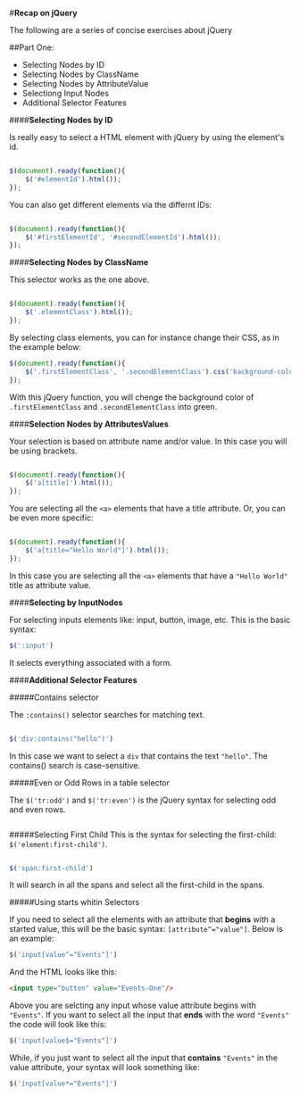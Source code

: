 #**Recap on jQuery**

The following are a series of concise exercises about jQuery


##Part One:

- Selecting Nodes by ID
- Selecting Nodes by ClassName
- Selecting Nodes by AttributeValue
- Selectiong Input Nodes
- Additional Selector Features

####**Selecting Nodes by ID**

Is really easy to select a HTML element with jQuery by using the element's id.

```javascript

$(document).ready(function(){
	$('#elementId').html());
});

```
You can also get different elements via the differnt IDs:

```javascript

$(document).ready(function(){
	$('#firstElementId', '#secondElementId').html());
});

```

####**Selecting Nodes by ClassName**

This selector works as the one above.

```javascript

$(document).ready(function(){
	$('.elementClass').html());
});

```

By selecting class elements, you can for instance change their CSS, as in the example below:

```javascript
$(document).ready(function(){
	$('.firstElementClass', '.secondElementClass').css('background-color', ' green');
});

```
With this jQuery function, you will chenge the background color of ```.firstElementClass``` and ```.secondElementClass``` into green.


####**Selection Nodes by AttributesValues**

Your selection is based on attribute name and/or value. In this case you will be using brackets.

```javascript

$(document).ready(function(){
	$('a[title]').html());
});

```

You are selecting all the ```<a>``` elements that have a title attribute. Or, you can be even more specific:

```javascript

$(document).ready(function(){
	$('a[title="Hello World"]').html());
});

```

In this case you are selecting all the ```<a>``` elements that have a ```"Hello World"``` title as attribute value.

####**Selecting by InputNodes**

For selecting inputs elements like: input, button, image, etc.
This is the basic syntax:

```javascript
$(':input')

```

It selects everything associated with a form.

####**Additional Selector Features**

#####Contains selector


The ```:contains()``` selector searches for matching text.

```javascript

$('div:contains("hello")')
```
In this case we want to select a ```div``` that contains the text ```"hello"```. The contains() search is case-sensitive.

#####Even or Odd Rows in a table selector

The ```$('tr:odd')``` and ```$('tr:even')``` is the jQuery syntax for selecting odd and even rows.

```javascript


```

#####Selecting First Child
This is the syntax for selecting the first-child: ```$('element:first-child')```.

```javascript

$('span:first-child')
``` 
It will search in all the spans and select all the first-child in the spans.


#####Using starts whitin Selectors

If you need to select all the elements with an attribute that __begins__ with a started value, this will be the basic syntax: ```[attribute^="value"]```. Below is an example:

```javascript
$('input[value^="Events"]')
```

And the HTML looks like this:

```html
<input type="button" value="Events-One"/>
```

Above you are selcting any input whose value attribute begins with ```"Events"```. If you want to select all the input that __ends__ with the word ```"Events"``` the code will look like this:

```javascript
$('input[value$="Events"]')

``` 
While, if you just want to select all the input that __contains__ ```"Events"``` in the value attribute, your syntax will look something like:

```javascript
$('input[value*="Events"]')
```

